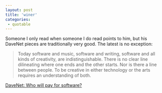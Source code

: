 ```yaml
---
layout: post
title: 'winer'
categories:
 - quotable
---
```



Someone I only read when someone I do read points to him, but his DaveNet pieces are traditionally very good. The latest is no exception:<blockquote>Today software and music, software and writing, software and all kinds of creativity, are indistinguishable. There is no clear line dilineating where one ends and the other starts. Nor is there a line between people. To be creative in either technology or the arts requires an understanding of both.</blockquote><a href="http://davenet.userland.com/2003/05/24/whoWillPayForSoftware">DaveNet: Who will pay for software?</a>
		



		